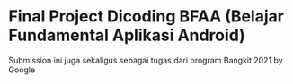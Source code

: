 # Final Project Dicoding BFAA (Belajar Fundamental Aplikasi Android)
Submission ini juga sekaligus sebagai tugas dari program Bangkit 2021 by Google


